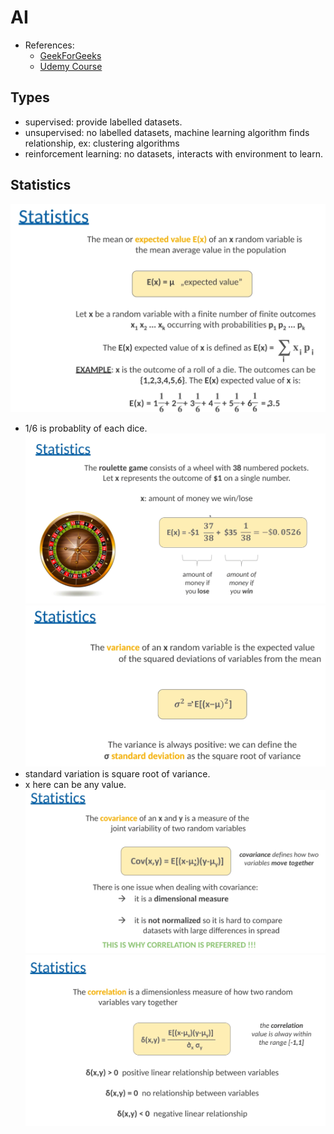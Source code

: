 # AI
- References:
    - [GeekForGeeks](https://www.geeksforgeeks.org/machine-learning/?ref=shm)
    - [Udemy Course](https://actalent.udemy.com/course/introduction-to-machine-learning-in-python/)
## Types
- supervised: provide labelled datasets.
- unsupervised: no labelled datasets, machine learning algorithm finds relationship, ex: clustering algorithms
- reinforcement learning: no datasets, interacts with environment to learn.

## Statistics
![expected_outcomes.png](./expected_outcomes.png)
- 1/6 is probablity of each dice.
![example.png](./example.png)
![variance.png](./variance.png)
- standard variation is square root of variance.
- x here can be any value.
![covariance.png](./covariance.png)
![correlation.png](./correlation.png)